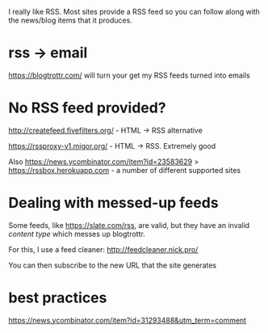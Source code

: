 I really like RSS. Most sites provide a RSS feed so you can follow along with
the news/blog items that it produces.

# rss -> email

https://blogtrottr.com/ will turn your get my RSS feeds turned into emails

# No RSS feed provided?

http://createfeed.fivefilters.org/ - HTML -> RSS alternative

https://rssproxy-v1.migor.org/ - HTML -> RSS. Extremely good



Also https://news.ycombinator.com/item?id=23583629 > https://rssbox.herokuapp.com - a number of different supported sites 

# Dealing with messed-up feeds

Some feeds, like https://slate.com/rss, are valid, but they have an invalid
_content type_ which messes up blogtrottr.

For this, I use a feed cleaner: http://feedcleaner.nick.pro/

You can then subscribe to the new URL that the site generates

# best practices

https://news.ycombinator.com/item?id=31293488&utm_term=comment